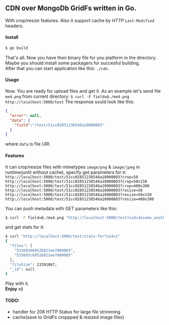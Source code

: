 ## CDN over MongoDb GridFs written in Go.
With crop/resize features. Also it support cache by _HTTP_ `Last-Modified` headers. 

#### Install

```bash
$ go build
```
That's all. Now you have then binary file for you platform in the directory. Maybe you should install some packagers for succesful building.   
After that you can start application like this: `./cdn`.

#### Usage
Now. You are ready for upload files and get it.
As an example let's send file `me4.png` from current directory: `$ curl -F field=@./me4.png http://localhost:5000/test`
The response sould look like this:
```json
{
  "error": null,
  "data": {
    "field":"/test/51cc02851238546a10000003"
  }
}
```

where `data` is file _URI_.

#### Features
It can crop/resize files with mimetypes `image/png` & `image/jpeg` in runtime(until without cache), specify get parameters for it:  
`http://localhost:5000/test/51cc02851238546a10000003?crop=50`  
`http://localhost:5000/test/51cc02851238546a10000003?crop=50x150`  
`http://localhost:5000/test/51cc02851238546a10000003?crop=400x300`
`http://localhost:5000/test/51cc02851238546a10000003?resize=50`    
`http://localhost:5000/test/51cc02851238546a10000003?resize=50x150`    
`http://localhost:5000/test/51cc02851238546a10000003?resize=400x300`  

You can push metadata with GET parameters like this:
```bash
$ curl -F field=@./me4.png "http://localhost:5000/test?uid=1&some_another_data=good"
```
and get stats for it:
```bash
$ curl "http://localhost:5000/test/stats-for?uid=1"
{
  "files": [
    "53369266952b821ee7000003",
    "533693cb952b821ee7000005"
  ],
  "fileSize": 23391867,
  "_id": null
}
```

Play with it.  
__Enjoy  =)__

#### TODO:

- handler for 206 HTTP Status for large file strimming
- cache(save to GridFs croppped & resized image files)


